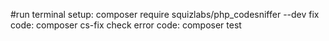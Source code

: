 #run terminal
setup: composer require squizlabs/php_codesniffer --dev
fix code: composer cs-fix
check error code: composer test